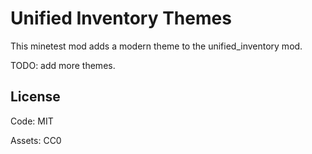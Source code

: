# Unified Inventory Themes

This minetest mod adds a modern theme to the unified_inventory mod.

TODO: add more themes.

## License

Code: MIT

Assets: CC0
